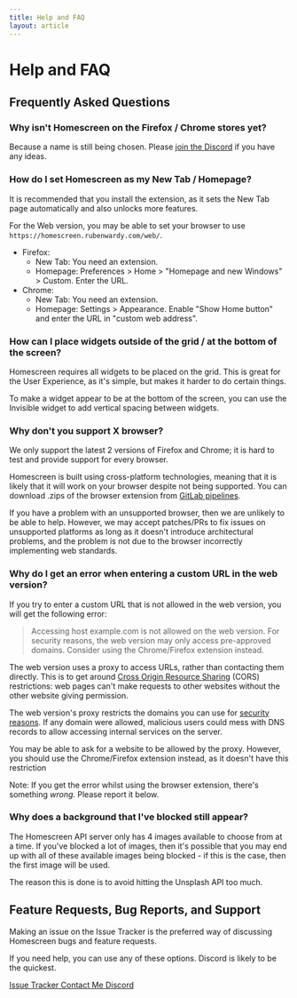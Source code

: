 ```yaml
---
title: Help and FAQ
layout: article
---
```


# Help and FAQ

## Frequently Asked Questions

### Why isn't Homescreen on the Firefox / Chrome stores yet?

Because a name is still being chosen.
Please [join the Discord](https://discord.gg/zYjR54b) if you have any ideas.

### How do I set Homescreen as my New Tab / Homepage?

It is recommended that you install the extension, as it sets the New Tab page
automatically and also unlocks more features.

For the Web version, you may be able to set your browser to use
`https://homescreen.rubenwardy.com/web/`.

* Firefox:
	* New Tab: You need an extension.
	* Homepage: Preferences > Home > "Homepage and new Windows" > Custom.
		Enter the URL.
* Chrome:
	* New Tab: You need an extension.
	* Homepage: Settings > Appearance. Enable "Show Home button" and enter the
		URL in "custom web address".

### How can I place widgets outside of the grid / at the bottom of the screen?

Homescreen requires all widgets to be placed on the grid. This is great for
the User Experience, as it's simple, but makes it harder to do certain things.

To make a widget appear to be at the bottom of the screen, you can use the
Invisible widget to add vertical spacing between widgets.

### Why don't you support X browser?

We only support the latest 2 versions of Firefox and Chrome; it is hard to test
and provide support for every browser.

Homescreen is built using cross-platform technologies, meaning that it is likely
that it will work on your browser despite not being supported.
You can download .zips of the browser extension from
[GitLab pipelines](https://gitlab.com/rubenwardy/homescreen/-/jobs/artifacts/master/raw/?job=webext).

If you have a problem with an unsupported browser, then we are unlikely to be
able to help. However, we may accept patches/PRs to fix issues on unsupported
platforms as long as it doesn't introduce architectural problems, and the
problem is not due to the browser incorrectly implementing web standards.

### Why do I get an error when entering a custom URL in the web version?

If you try to enter a custom URL that is not allowed in the web version, you
will get the following error:

> Accessing host example.com is not allowed on the web version. For
> security reasons, the web version may only access pre-approved domains.
> Consider using the Chrome/Firefox extension instead.

The web version uses a proxy to access URLs, rather than contacting them
directly. This is to get around
[Cross Origin Resource Sharing](https://developer.mozilla.org/en-US/docs/Web/HTTP/CORS)
(CORS) restrictions: web pages can't make requests to other websites without the
other website giving permission.

The web version's proxy restricts the domains you can use for
[security reasons](https://owasp.org/www-community/attacks/Server_Side_Request_Forgery).
If any domain were allowed, malicious users could mess with DNS records to allow
accessing internal services on the server.

You may be able to ask for a website to be allowed by the proxy. However, you
should use the Chrome/Firefox extension instead, as it doesn't have this
restriction

Note: If you get the error whilst using the browser extension, there's something
_wrong_. Please report it below.

### Why does a background that I've blocked still appear?

The Homescreen API server only has 4 images available to choose from at a time.
If you've blocked a lot of images, then it's possible that you may end up with
all of these available images being blocked - if this is the case, then the
first image will be used.

The reason this is done is to avoid hitting the Unsplash API too much.


## Feature Requests, Bug Reports, and Support

Making an issue on the Issue Tracker is the preferred way of discussing
Homescreen bugs and feature requests.

If you need help, you can use any of these options. Discord is likely to be the
quickest.

<a href="https://gitlab.com/rubenwardy/homescreen/-/issues" class="button is-info">
	<i class="fas fa-bug mr-2"></i>
	Issue Tracker
</a>
<a href="https://rubenwardy.com/contact/" class="button">
	<i class="fas fa-envelope mr-2"></i>
	Contact Me
</a>
<a href="https://discord.gg/zYjR54b" class="button">
	<i class="fab fa-discord mr-2"></i>
	Discord
</a>
